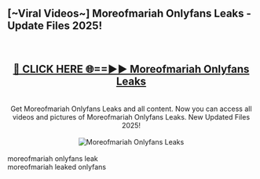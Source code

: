 <h2>[~Viral Videos~] Moreofmariah Onlyfans Leaks - Update Files 2025!</h2>
<br>
<div align="center">
<h2><a href="https://betterlinks.top/A2PfLJ" rel="nofollow">🔴 CLICK HERE 🌐==►► Moreofmariah Onlyfans Leaks</a></h2>
<br>
Get Moreofmariah Onlyfans Leaks and all content. Now you can access all videos and pictures of Moreofmariah Onlyfans Leaks. New Updated Files 2025!
<br>
<br>
<a href="https://betterlinks.top/A2PfLJ" rel="nofollow" data-target="animated-image.originalLink"><img src="https://i.ibb.co.com/WyWwxjT/player-gif2.gif" alt="Moreofmariah Onlyfans Leaks" style="max-width: 100%; display: inline-block;" data-target="animated-image.originalImage"></a>
</div>
<br>
moreofmariah onlyfans leak<br>
moreofmariah leaked onlyfans